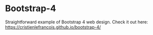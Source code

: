 # Bootstrap-4
Straightforward example of Bootstrap 4 web design.
Check it out here:
https://cristienlefrancois.github.io/bootstrap-4/
